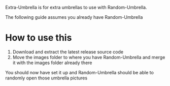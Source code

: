 Extra-Umbrella is for extra umbrellas to use with Random-Umbrella.

The following guide assumes you already have Random-Umbrella

# How to use this
1. Download and extract the latest release source code
2. Move the images folder to where you have Random-Umbrella and merge it with the images folder already there

You should now have set it up and Random-Umbrella should be able to randomly open those umbrella pictures
